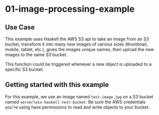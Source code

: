 # 01-image-processing-example

## Use Case

This example uses Haskell the AWS S3 api to take an image from an S3 bucket, transform it into many new images of various sizes (thumbnail, mobile, tablet, etc.), gives the images unique names, then upload the new images to the same S3 bucket.

This function could be triggered whenever a new object is uploaded to a specific S3 bucket.

## Getting started with this example

For this example, we use an image named `test-image.jpg` on a S3 bucket named `serverless-haskell-test-bucket`. Be sure the AWS credentials you're using have permissions to read and write objects to your bucket.
